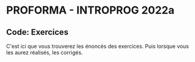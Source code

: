 # PROFORMA - INTROPROG 2022a

## Code: Exercices

C'est ici que vous trouverez les énoncés des exercices. Puis lorsque vous les aurez réalisés, les corrigés.
